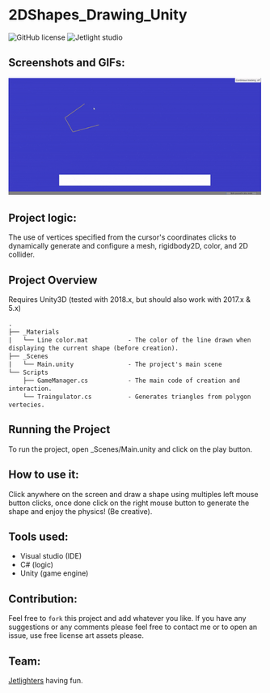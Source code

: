 # 2DShapes_Drawing_Unity

![GitHub license](https://img.shields.io/github/license/oussamabonnor1/SimpleCalculator-WPF.svg)
![Jetlight studio](https://img.shields.io/badge/Made%20by-Jetlight%20studio-blue.svg?color=082544)

## Screenshots and GIFs:

<img src="Assets/shader drawing GIF.gif" width ="500"/>

## Project logic:
The use of vertices specified from the cursor's coordinates clicks to dynamically generate and configure a mesh, rigidbody2D, color, and 2D collider.

## Project Overview
Requires Unity3D (tested with 2018.x, but should also work with 2017.x & 5.x)

```
.
├── _Materials
|   └── Line color.mat           - The color of the line drawn when displaying the current shape (before creation).
├── _Scenes
|   └── Main.unity               - The project's main scene
└── Scripts
    ├── GameManager.cs           - The main code of creation and interaction.
    └── Traingulator.cs          - Generates triangles from polygon vertecies.
```

## Running the Project
To run the project, open _Scenes/Main.unity and click on the play button.

## How to use it:
Click anywhere on the screen and draw a shape using multiples left mouse button clicks, once done click on the right mouse button to generate the shape and enjoy the physics! (Be creative). 

## Tools used:
* Visual studio (IDE)
* C# (logic)
* Unity (game engine)

## Contribution:
Feel free to `fork` this project and add whatever you like. If you have any suggestions or any comments please feel free to contact me or to open an issue, use free license art assets please.

## Team:
[Jetlighters](https://github.com/JetLightStudio) having fun.
